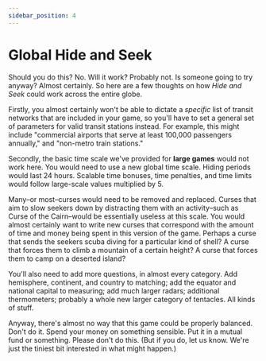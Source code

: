 ```yaml
---
sidebar_position: 4
---
```


# Global Hide and Seek

Should you do this? No. Will it work? Probably not. Is someone going to try anyway? Almost certainly. So here are a few thoughts on how _Hide and Seek_ could work across the entire globe.

Firstly, you almost certainly won't be able to dictate a _specific_ list of transit networks that are included in your game, so you'll have to set a general set of parameters for valid transit stations instead. For example, this might include "commercial airports that serve at least 100,000 passengers annually," and "non-metro train stations."

Secondly, the basic time scale we've provided for **large games** would not work here. You would need to use a new global time scale. Hiding periods would last 24 hours. Scalable time bonuses, time penalties, and time limits would follow large-scale values multiplied by 5.

Many–or most–curses would need to be removed and replaced. Curses that aim to slow seekers down by distracting them with an activity–such as Curse of the Cairn–would be essentially useless at this scale. You would almost certainly want to write new curses that correspond with the amount of time and money being spent in this version of the game. Perhaps a curse that sends the seekers scuba diving for a particular kind of shell? A curse that forces them to climb a mountain of a certain height? A curse that forces them to camp on a deserted island?

You'll also need to add more questions, in almost every category. Add hemisphere, continent, and country to matching; add the equator and national capital to measuring; add much larger radars; additional thermometers; probably a whole new larger category of tentacles. All kinds of stuff.

Anyway, there's almost no way that this game could be properly balanced. Don't do it. Spend your money on something sensible. Put it in a mutual fund or something. Please don't do this. (But if you do, let us know. We're just the tiniest bit interested in what might happen.)
